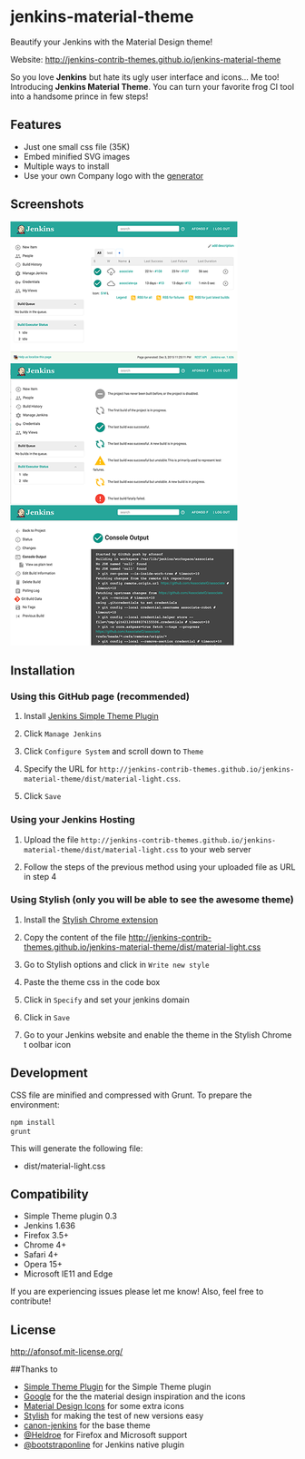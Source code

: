 # jenkins-material-theme
Beautify your Jenkins with the Material Design theme!

Website: http://jenkins-contrib-themes.github.io/jenkins-material-theme

So you love **Jenkins** but hate its ugly user interface and icons... Me too! Introducing **Jenkins Material Theme**.
You can turn your favorite frog CI tool into a handsome prince in few steps!   
 
## Features
* Just one small css file (35K)
* Embed minified SVG images
* Multiple ways to install
* Use your own Company logo with the [generator][generator]

## Screenshots
[![Screenshot jenkins-material-theme main](images/screenshot-jenkins-material-theme-main.png)](images/screenshot-jenkins-material-theme-main-large.png)      [![Screenshot jenkins-material-theme legend](images/screenshot-jenkins-material-theme-legend.png)](images/screenshot-jenkins-material-theme-legend-large.png)      [![Screenshot jenkins-material-theme console](images/screenshot-jenkins-material-theme-console.png)](images/screenshot-jenkins-material-theme-console-large.png)


## Installation 

### Using this GitHub page (recommended)

1. Install [Jenkins Simple Theme Plugin][simple]

1. Click `Manage Jenkins`

1. Click `Configure System` and scroll down to `Theme`

1. Specify the URL for `http://jenkins-contrib-themes.github.io/jenkins-material-theme/dist/material-light.css`.

1. Click `Save`


### Using your Jenkins Hosting

1. Upload the file `http://jenkins-contrib-themes.github.io/jenkins-material-theme/dist/material-light.css` to your web server

1. Follow the steps of the previous method using your uploaded file as URL in step 4


### Using Stylish (only you will be able to see the awesome theme)

1. Install the [Stylish Chrome extension][stylish]

1. Copy the content of the file http://jenkins-contrib-themes.github.io/jenkins-material-theme/dist/material-light.css

1. Go to Stylish options and click in `Write new style`

1. Paste the theme css in the code box

1. Click in `Specify` and set your jenkins domain

1. Click in `Save`

1. Go to your Jenkins website and enable the theme in the Stylish Chrome t  oolbar icon


## Development

CSS file are minified and compressed with Grunt. To prepare the environment:

```
npm install
grunt
```

This will generate the following file:
- dist/material-light.css

## Compatibility
- Simple Theme plugin 0.3
- Jenkins 1.636
- Firefox 3.5+
- Chrome 4+
- Safari 4+
- Opera 15+
- Microsoft IE11 and Edge


If you are experiencing issues please let me know! Also, feel free to contribute!

## License
http://afonsof.mit-license.org/

##Thanks to
- [Simple Theme Plugin][simple] for the Simple Theme plugin
- [Google][google] for the the material design inspiration and the icons
- [Material Design Icons][material-design-icons] for some extra icons
- [Stylish][stylish] for making the test of new versions easy
- [canon-jenkins][canon-jenkins] for the base theme
- [@Heldroe][heldroe] for Firefox and Microsoft support
- [@bootstraponline][bootstraponline] for Jenkins native plugin

[simple]: https://wiki.jenkins-ci.org/display/JENKINS/Simple+Theme+Plugin
[google]: https://www.google.com/design/spec/material-design/introduction.html
[material-design-icons]: https://materialdesignicons.com/
[stylish]: https://chrome.google.com/webstore/detail/stylish/fjnbnpbmkenffdnngjfgmeleoegfcffe
[canon-jenkins]: https://github.com/rackerlabs/canon-jenkins
[heldroe]: https://github.com/Heldroe
[generator]: http://jenkins-contrib-themes.github.io/jenkins-material-theme
[bootstraponline]: https://github.com/bootstraponline
